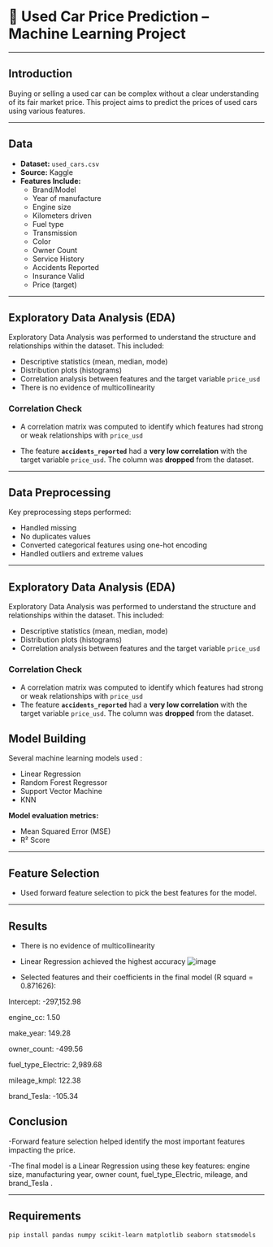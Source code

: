 # 🚗 Used Car Price Prediction – Machine Learning Project

---

## Introduction

Buying or selling a used car can be complex without a clear understanding of its fair market price. This project aims to predict the prices of used cars using various features. 

---

##   Data

- **Dataset:** `used_cars.csv`  
- **Source:** Kaggle
- **Features Include:**
  - Brand/Model
  - Year of manufacture
  - Engine size
  - Kilometers driven
  - Fuel type
  - Transmission
  - Color
  - Owner Count
  - Service History
  - Accidents Reported
  - Insurance Valid
  - Price (target)

---

## Exploratory Data Analysis (EDA)

Exploratory Data Analysis was performed to understand the structure and relationships within the dataset. This included:

- Descriptive statistics (mean, median, mode)
- Distribution plots (histograms)
- Correlation analysis between features and the target variable `price_usd`
- There is no evidence of multicollinearity

### Correlation Check

- A correlation matrix was computed to identify which features had strong or weak relationships with `price_usd`

- The feature **`accidents_reported`** had a **very low correlation** with the target variable `price_usd`. The  column was **dropped** from the dataset.

---

## Data Preprocessing

Key preprocessing steps performed:
- Handled missing 
- No duplicates values
- Converted categorical features using  one-hot encoding
- Handled outliers and extreme values

---

## Exploratory Data Analysis (EDA)

Exploratory Data Analysis was performed to understand the structure and relationships within the dataset. This included:

- Descriptive statistics (mean, median, mode)
- Distribution plots (histograms)
- Correlation analysis between features and the target variable `price_usd`

### Correlation Check

- A correlation matrix was computed to identify which features had strong or weak relationships with `price_usd`
- The feature **`accidents_reported`** had a **very low correlation** with the target variable `price_usd`. The  column was **dropped** from the dataset.


## Model Building

Several machine learning models used :
- Linear Regression
- Random Forest Regressor
- Support Vector Machine
- KNN

**Model evaluation metrics:**
- Mean Squared Error (MSE)
- R² Score

---

## Feature Selection
- Used forward feature selection to pick the best features for the model.

---

## Results
- There is no evidence of multicollinearity
- Linear Regression achieved the highest accuracy
  ![image](https://github.com/user-attachments/assets/80bb67b0-4c28-4564-8a9b-e575bf0be8c7)

- Selected features and their coefficients in the final model (R squard = 0.871626):

Intercept: -297,152.98

engine_cc: 1.50

make_year: 149.28

owner_count: -499.56

fuel_type_Electric: 2,989.68

mileage_kmpl: 122.38

brand_Tesla: -105.34

## Conclusion

-Forward feature selection helped identify the most important features 
impacting the price.

-The final model is a Linear Regression using these key features: engine size, manufacturing year, owner count, fuel_type_Electric, mileage, and brand_Tesla .

---

## Requirements

```bash
pip install pandas numpy scikit-learn matplotlib seaborn statsmodels
